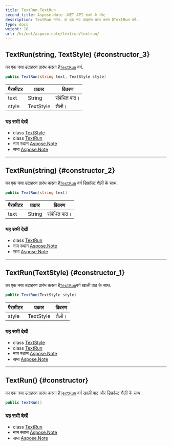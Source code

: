 ```yaml
---
title: TextRun.TextRun
second_title: Aspose.Note .NET API संदर्भ के लिए
description: TextRun नर्मत. क एक नय उदहरण प्ररंभ करत हैTextRun वर्ग.
type: docs
weight: 10
url: /hi/net/aspose.note/textrun/textrun/
---
```

## TextRun(string, TextStyle) {#constructor_3}

का एक नया उदाहरण प्रारंभ करता है[`TextRun`](../) वर्ग.

```csharp
public TextRun(string text, TextStyle style)
```

| पैरामीटर | प्रकार | विवरण |
| --- | --- | --- |
| text | String | संबंधित पाठ। |
| style | TextStyle | शैली। |

### यह सभी देखें

* class [TextStyle](../../textstyle/)
* class [TextRun](../)
* नाम स्थान [Aspose.Note](../../textrun/)
* सभा [Aspose.Note](../../../)

---

## TextRun(string) {#constructor_2}

का एक नया उदाहरण प्रारंभ करता है[`TextRun`](../) वर्ग डिफ़ॉल्ट शैली के साथ.

```csharp
public TextRun(string text)
```

| पैरामीटर | प्रकार | विवरण |
| --- | --- | --- |
| text | String | संबंधित पाठ। |

### यह सभी देखें

* class [TextRun](../)
* नाम स्थान [Aspose.Note](../../textrun/)
* सभा [Aspose.Note](../../../)

---

## TextRun(TextStyle) {#constructor_1}

का एक नया उदाहरण प्रारंभ करता है[`TextRun`](../)वर्ग खाली पाठ के साथ.

```csharp
public TextRun(TextStyle style)
```

| पैरामीटर | प्रकार | विवरण |
| --- | --- | --- |
| style | TextStyle | शैली। |

### यह सभी देखें

* class [TextStyle](../../textstyle/)
* class [TextRun](../)
* नाम स्थान [Aspose.Note](../../textrun/)
* सभा [Aspose.Note](../../../)

---

## TextRun() {#constructor}

का एक नया उदाहरण प्रारंभ करता है[`TextRun`](../) वर्ग खाली पाठ और डिफ़ॉल्ट शैली के साथ .

```csharp
public TextRun()
```

### यह सभी देखें

* class [TextRun](../)
* नाम स्थान [Aspose.Note](../../textrun/)
* सभा [Aspose.Note](../../../)


